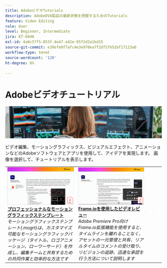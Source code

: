 ```yaml
---
title: AdobeビデオTutorials
description: AdobeDVA製品の最新状態を把握するためのTutorials
feature: Video Editing
role: User
level: Beginner, Intermediate
jira: KT-6946
exl-id: 4a0c57f5-053f-4e47-a42e-05f2d2a1bd15
source-git-commit: e39efe0f7afc4e3e970ea7f2df57b51bf17123a6
workflow-type: tm+mt
source-wordcount: '120'
ht-degree: 0%

---
```


# Adobeビデオチュートリアル

![Creative Cloudのヒーロー画像](../assets/CCEbanner-DVA.png)

ビデオ編集、モーショングラフィックス、ビジュアルエフェクト、アニメーションなどのAdobeソフトウェアとアプリを使用して、アイデアを実現します。 画像を選択して、チュートリアルを表示します。

<table>
<tr>
 <td>
   <a href="motion-graphics-templates.md">
      <img alt="プロフェッショナルなモーショングラフィックステンプレート" src="assets/MORGTs.png" />
   </a>
    <div>
   <a href="motion-graphics-templates.md"><strong>プロフェッショナルなモーショングラフィックステンプレート</strong></a>
    </div>
    <em>モーショングラフィックステンプレート(.mogrt)は、カスタマイズ可能なモーショングラフィックパッケージ（タイトル、ロゴアニメーション、ローワーサード）を作成し、編集チームと共有するための共同作業と効率的な方法です</em>
    <br>
  </td>
  <td>
   <a href="video-review-frame-io.md">
      <img alt="Frame-ioを使用したビデオレビュー" src="assets/Videoreviewwithframe.png" />
   </a>
    <div>
   <a href="video-review-frame-io.md"><strong>Frame.ioを使用したビデオレビュー</strong></a>
    </div>
    <em>Adobe Premiere Pro向けFrame.io拡張機能を使用すると、タイムラインを離れることなく、アセットの一元管理と共有、リアルタイムのコメントの受け取り、リビジョンの追跡、迅速な承認を行う方法について説明します</em>
    <br>
  </td>
  <td>
    <img alt="スペーサー" src="../assets/acrobat_PDF_whitespacer_96.png" />
    <div>
    <br>
  </td>
  <td>
    <img alt="スペーサー" src="../assets/acrobat_PDF_whitespacer_96.png" />
    <div>
    <br>
  </td>
</tr>
</table>
